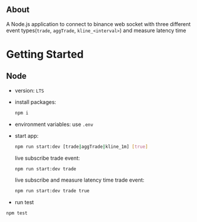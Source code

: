 <div id="top"></div>

## About

A Node.js application to connect to binance web socket with three different event types(`trade`, `aggTrade`, `kline_<interval>`) and measure latency time

# Getting Started

## Node

- version: `LTS`
- install packages:
  ```sh
  npm i
  ```
- environment variables: use `.env`
- start app:

  ```sh
  npm run start:dev [trade|aggTrade|kline_1m] [true]
  ```

  live subscribe trade event:

  ```sh
  npm run start:dev trade
  ```

  live subscribe and measure latency time trade event:

  ```sh
  npm run start:dev trade true
  ```

- run test

```sh
npm test
```
